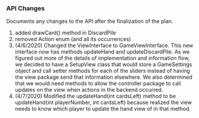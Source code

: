 ### API Changes

Documents any changes to the API after the finalization of the plan.

1. added drawCard() method in DiscardPile
2. removed Action enum (and all its occurrences)
3. (4/6/2020) Changed the ViewInterface to GameViewInterface. This new interface now has methods updateHand and updateDiscardPile.
As we figured out more of the details of implementation and information flow, we decided to have a SetupView class that
would store a GameSettings object and call setter methods for each of the sliders instead of having the view package send
that information elsewhere. We also determined that we would need methods to allow the controller package to call updates
on the view when actions in the backend occurred.
4. (4/7/2020) Modified the updateHand(int cardsLeft) method to be updateHand(int playerNumber, int cardsLeft) because realized
the view needs to know which player to update the hand view of in that method.